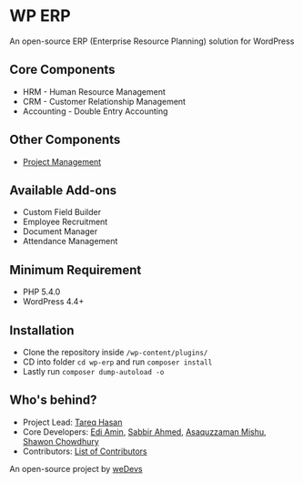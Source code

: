 # WP ERP

An open-source ERP (Enterprise Resource Planning) solution for WordPress

## Core Components

* HRM - Human Resource Management
* CRM - Customer Relationship Management
* Accounting - Double Entry Accounting

## Other Components

* [Project Management](https://wedevs.com/products/plugins/wp-project-manager-pro/)

## Available Add-ons

* Custom Field Builder
* Employee Recruitment
* Document Manager
* Attendance Management

## Minimum Requirement
 - PHP 5.4.0
 - WordPress 4.4+

## Installation

* Clone the repository inside `/wp-content/plugins/`
* CD into folder `cd wp-erp` and run `composer install`
* Lastly run `composer dump-autoload -o`


## Who's behind?

* Project Lead: [Tareq Hasan](https://github.com/tareq1988)
* Core Developers: [Edi Amin](https://github.com/ediamin), [Sabbir Ahmed](https://github.com/sabbir1991), [Asaquzzaman Mishu](https://github.com/asaquzzaman), [Shawon Chowdhury](https://github.com/shawon786)
* Contributors: [List of Contributors](https://github.com/wp-erp/wp-erp/graphs/contributors)

An open-source project by [weDevs](https://wedevs.com/?utm_source=github&utm_medium=credit&utm_term=opensource&utm_content=wperp&utm_campaign=product)
